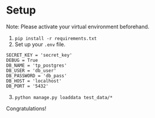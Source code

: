 # Setup

Note: Please activate your virtual environment beforehand. 

1. `pip install -r requirements.txt`
2. Set up your `.env` file.

```
SECRET_KEY = 'secret_key'
DEBUG = True
DB_NAME = 'tp_postgres'
DB_USER = 'db_user'
DB_PASSWORD = 'db_pass'
DB_HOST = 'localhost'
DB_PORT = '5432'
``````

3. `python manage.py loaddata test_data/*`

Congratulations!
